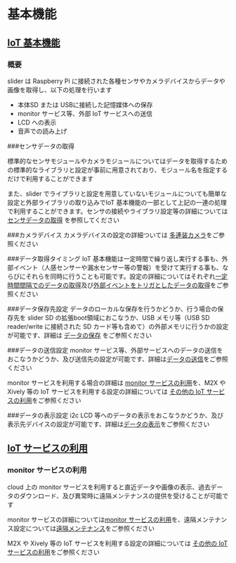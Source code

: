# 基本機能

## <u>IoT 基本機能</u>
### 概要

slider は Raspberry Pi に接続された各種センサやカメラデバイスからデータや画像を取得し、以下の処理を行います

- 本体SD または USBに接続した記憶媒体への保存
- monitor サービス等、外部 IoT サービスへの送信
- LCD への表示
- 音声での読み上げ

###センサデータの取得

標準的なセンサモジュールやカメラモジュールについてはデータを取得するための標準的なライブラリと設定が事前に用意されており、モジュール名を指定するだけで利用することができます

また、slider でライブラリと設定を用意していないモジュールについても簡単な設定と外部ライブラリの取り込みでIoT 基本機能の一部として上記の一連の処理で利用することができます。センサの接続やライブラリ設定等の詳細については [センサデータの取得](read.md) を参照してください

###カメラデバイス
カメラデバイスの設定の詳細ついては	[多連装カメラ](camera.md)をご参照ください

###データ取得タイミング
IoT 基本機能は一定時間で繰り返し実行する事も、外部イベント（人感センサーや漏水センサー等の警報）を受けて実行する事も、ならびにそれらを同時に行うことも可能です。設定の詳細についてはそれぞれ[一定時間間隔でのデータの取得](chapter2.md)及び[外部イベントをトリガとしたデータの取得](chapter2.md)をご参照ください

###データ保存先設定
データのローカルな保存を行うかどうか、行う場合の保存先を slider SD の拡張boot領域におこなうか、USB メモリ等（USB SD reader/write に接続された SD カード等も含めて）の外部メモリに行うかの設定が可能です、詳細は [データの保存](chapter2.md) をご参照ください

###データの送信設定
monitor サービス等、外部サービスへのデータの送信をおこなうかどうか、及び送信先の設定が可能です、詳細は[データの送信](chapter2.md)をご参照ください

monitor サービスを利用する場合の詳細は [monitor サービスの利用](chapter2.md)を、M2X や Xively 等の IoT サービスを利用する設定の詳細については [その他の IoT サービスの利用](chapter2.md)をご参照ください

###データの表示設定
i2c LCD 等へのデータの表示をおこなうかどうか、及び表示先デバイスの設定が可能です、詳細は[データの表示](chapter2.md)をご参照ください

## <u>IoT サービスの利用</u>

### monitor サービスの利用
cloud 上の monitor サービスを利用すると直近データや画像の表示、過去データのダウンロード、及び異常時に遠隔メンテナンスの提供を受けることが可能です

monitor サービスの詳細については[monitor サービスの利用](chapter2.md)を、遠隔メンテナンス設定については[遠隔メンテナンス](chapter2.md)をご参照ください

M2X や Xively 等の IoT サービスを利用する設定の詳細については [その他の IoT サービスの利用](chapter2.md)をご参照ください

